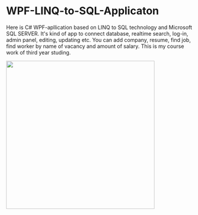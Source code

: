 # WPF-LINQ-to-SQL-Applicaton
Here is C# WPF-apllication based on LINQ to SQL technology and Microsoft SQL SERVER.
It's kind of app to connect database, realtime search, log-in, admin panel, editing, updating etc. You can add company, resume, find job, find worker by name of vacancy and amount of salary. This is my course work of third year studing.

<div style="width:100%;"><div style="margin:0 auto;"><img align="center" width="400" src="https://pp.userapi.com/c830708/v830708854/117853/yfRH4mxgEc8.jpg" /></div></div>
